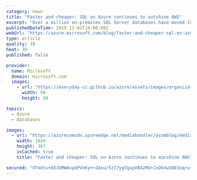 ```yaml
---
category: news
title: "Faster and cheaper: SQL on Azure continues to outshine AWS"
excerpt: "Over a million on-premises SQL Server databases have moved to Azure, representing a massive shift in where customers are collecting, storing, and analyzing their data.\r\n\r\nModernizing your databases provides the opportunity to transform your data architecture. SQL Server on Azure Virtual Machines allows"
publishedDateTime: 2019-12-02T14:00:00Z
webUrl: "https://azure.microsoft.com/blog/faster-and-cheaper-sql-on-azure-continues-to-outshine-aws/"
type: article
quality: 39
heat: 39
published: false

provider:
  name: Microsoft
  domain: microsoft.com
  images:
    - url: "https://everyday-cc.github.io/azure/assets/images/organizations/microsoft.com-50x50.jpg"
      width: 50
      height: 50

topics:
  - Azure
  - Databases

images:
  - url: "https://azurecomcdn.azureedge.net/mediahandler/acomblog/media/Default/blog/a35dce0f-b730-4313-b0ce-57698def7c55.png"
    width: 1024
    height: 367
    isCached: true
    title: "Faster and cheaper: SQL on Azure continues to outshine AWS"

secured: "VToXtu+DEJUMWAvpbPVeKy++ZAou/5z17yqTgxpVB42MU+JsOkXwSNE3oqru+7zT9dQAJbktneZbMsLKzkOYPfcfx/FRB08AMnSXH5iAdBS1LlfL1e+IrxYEeGH0t4lJW42q2db1Yi47bUT2tccWq2lAyrohCKmHNuP61PBXAD2mQo8raWfO0F62XP1IVnBmfJGOidfYU3PlvJgNnZFMSGCb69YMBmqrYi5x4nVxP3d0NoqGuYdbfPLT9XrTObFw1rx832PEus5WQkNUDOL/3QudTIDR2/AMITybxSx7yAj3jfj+R2pqUTHBshDk9JhiMrzpO7lfEXBgPTFAFkb8XQ==;SunTmbrL16BCFYUgqj8phA=="
---
```


